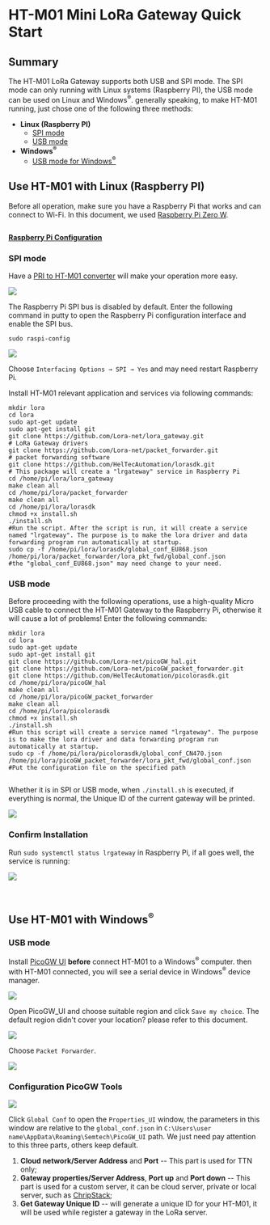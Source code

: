 # HT-M01 Mini LoRa Gateway Quick Start

## Summary

The HT-M01 LoRa Gateway supports both USB and SPI mode. The SPI mode can only running with Linux systems (Raspberry PI), the USB mode can be used on Linux and Windows<sup>®</sup>. generally speaking, to make HT-M01 running, just chose one of the following three methods:

- **Linux (Raspberry PI)**
  - [SPI mode](#spi-mode)
  - [USB mode](#usb-mode)
- **Windows<sup>®</sup>**
  - [USB mode for Windows<sup>®</sup>](#use-ht-m01-with-windows-sup-sup)



## Use HT-M01 with Linux (Raspberry PI)

Before all operation, make sure you have a Raspberry Pi that works and can connect to Wi-Fi. In this document, we used [Raspberry Pi Zero W](https://www.raspberrypi.org/products/raspberry-pi-zero-w/).

```Tip:: As we tested, Raspberry Pi 2, 3, 3B are also worked.

```

**[Raspberry Pi Configuration]()**

### SPI mode

Have a [PRI to HT-M01 converter](https://heltec.org/product/m01-converter/) will make your operation more easy.

![](img/quick_start/01.png)

The Raspberry Pi SPI bus is disabled by default. Enter the following command in putty to open the Raspberry Pi configuration interface and enable the SPI bus.

`sudo raspi-config`

![](img/quick_start/02.png)

Choose `Interfacing Options → SPI → Yes` and may need restart Raspberry Pi.

Install HT-M01 relevant application and services via following commands:

```shell
mkdir lora
cd lora
sudo apt-get update
sudo apt-get install git
git clone https://github.com/Lora-net/lora_gateway.git
# LoRa Gateway drivers
git clone https://github.com/Lora-net/packet_forwarder.git
# packet forwarding software
git clone https://github.com/HelTecAutomation/lorasdk.git
# This package will create a "lrgateway" service in Raspberry Pi
cd /home/pi/lora/lora_gateway
make clean all
cd /home/pi/lora/packet_forwarder
make clean all
cd /home/pi/lora/lorasdk
chmod +x install.sh 
./install.sh
#Run the script. After the script is run, it will create a service named "lrgateway". The purpose is to make the lora driver and data forwarding program run automatically at startup.
sudo cp -f /home/pi/lora/lorasdk/global_conf_EU868.json /home/pi/lora/packet_forwarder/lora_pkt_fwd/global_conf.json
#the "global_conf_EU868.json" may need change to your need.
```

### USB mode

Before proceeding with the following operations, use a high-quality Micro USB cable to connect the HT-M01 Gateway to the Raspberry Pi, otherwise it will cause a lot of problems! Enter the following commands:

``` shell
mkdir lora
cd lora
sudo apt-get update
sudo apt-get install git
git clone https://github.com/Lora-net/picoGW_hal.git
git clone https://github.com/Lora-net/picoGW_packet_forwarder.git
git clone https://github.com/HelTecAutomation/picolorasdk.git
cd /home/pi/lora/picoGW_hal
make clean all
cd /home/pi/lora/picoGW_packet_forwarder
make clean all
cd /home/pi/lora/picolorasdk
chmod +x install.sh
./install.sh
#Run this script will create a service named "lrgateway". The purpose is to make the lora driver and data forwarding program run automatically at startup.
sudo cp -f /home/pi/lora/picolorasdk/global_conf_CN470.json /home/pi/lora/picoGW_packet_forwarder/lora_pkt_fwd/global_conf.json
#Put the configuration file on the specified path
```

```Tip:: The "global_conf.json" file determines the listening frequency of the gateway, which is the key to a node can successfully communicate with the gateway!

```

Whether it is in SPI or USB mode, when `./install.sh` is executed, if everything is normal, the Unique ID of the current gateway will be printed.

![](img/quick_start/08.png)

### Confirm Installation

Run `sudo systemctl status lrgateway` in Raspberry Pi, if all goes well, the service is running:

![](img/quick_start/03.png)

&nbsp;

## Use HT-M01 with Windows<sup>®</sup>

### USB mode

Install [PicoGW UI](http://resource.heltec.cn/download/HT-M01/PicoGW_UI_Release_V1.0.3.4.zip) **before** connect HT-M01 to a Windows<sup>®</sup> computer. then with HT-M01 connected, you will see a serial device in Windows<sup>®</sup> device manager.

![](img/quick_start/04.png)

Open PicoGW_UI and choose suitable region and click `Save my choice`. The default region didn't cover your location? please refer to this document.

![](img/quick_start/05.png)

Choose `Packet Forwarder`.

![](img/quick_start/06.png)

### Configuration PicoGW Tools

![](img/quick_start/07.png)

Click `Global Conf` to open the `Properties_UI` window, the parameters in this window are relative to the `global_conf.json` in `C:\Users\user name\AppData\Roaming\Semtech\PicoGW_UI` path. We just need pay attention to this three parts, others keep default.

1.  **Cloud network/Server Address** and **Port** -- This part is used for TTN only;
2. **Gateway properties/Server Address**, **Port up** and **Port down** -- This part is used for a custom server, it can be cloud server, private or local server, such as [ChripStack](https://www.chirpstack.io/);
3. **Get Gateway Unique ID** -- will generate a unique ID for your HT-M01, it will be used while register a gateway in the LoRa server.

``` Note:: the Unique ID generated by PicoGW UI and Raspberry Pi are different. Because the Unique ID from PicoGW UI is relative to HT-M01's STM32 chip. Raspberry Pi use self's ethernet Mac address.

```